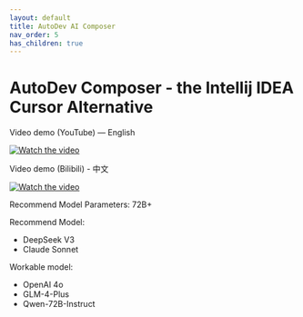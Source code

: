 ```yaml
---
layout: default
title: AutoDev AI Composer
nav_order: 5
has_children: true
---
```


# AutoDev Composer - the Intellij IDEA Cursor Alternative

Video demo (YouTube) — English

[![Watch the video](https://img.youtube.com/vi/1m3HJzw0YhA/sddefault.jpg)](https://youtu.be/1m3HJzw0YhA)

Video demo (Bilibili) - 中文

[![Watch the video](https://img.youtube.com/vi/gVBTBdFV5hA/sddefault.jpg)](https://www.bilibili.com/video/BV115c6eUEps/)

Recommend Model Parameters: 72B+

Recommend Model:

- DeepSeek V3
- Claude Sonnet

Workable model:

- OpenAI 4o
- GLM-4-Plus
- Qwen-72B-Instruct
